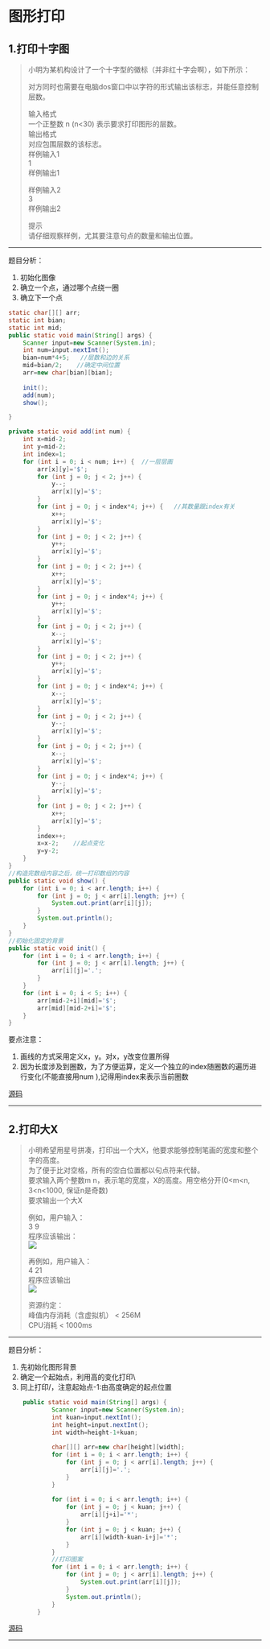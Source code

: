 # 图形打印  

## 1.打印十字图  
>小明为某机构设计了一个十字型的徽标（并非红十字会啊），如下所示：  
>
>对方同时也需要在电脑dos窗口中以字符的形式输出该标志，并能任意控制层数。   
>
>输入格式  
>一个正整数 n (n<30) 表示要求打印图形的层数。  
>输出格式  
>对应包围层数的该标志。  
>样例输入1  
>1  
>样例输出1  
>  
>样例输入2  
>3  
>样例输出2  
>
>提示  
>请仔细观察样例，尤其要注意句点的数量和输出位置。  

---

题目分析：  
1. 初始化图像  
2. 确立一个点，通过哪个点绕一圈  
3. 确立下一个点  

```java
static char[][] arr;
static int bian;
static int mid;
public static void main(String[] args) {
	Scanner input=new Scanner(System.in);
	int num=input.nextInt();
	bian=num*4+5;   //层数和边的关系
	mid=bian/2;    //确定中间位置
	arr=new char[bian][bian];
	
	init();
	add(num);
	show();

}

private static void add(int num) {
	int x=mid-2;
	int y=mid-2;
	int index=1;
	for (int i = 0; i < num; i++) {  //一层层画
		arr[x][y]='$';
		for (int j = 0; j < 2; j++) {
			y--;
			arr[x][y]='$';
		}
		for (int j = 0; j < index*4; j++) {   //其数量跟index有关
			x++;
			arr[x][y]='$';
		}
		for (int j = 0; j < 2; j++) {
			y++;
			arr[x][y]='$';
		}
		for (int j = 0; j < 2; j++) {
			x++;
			arr[x][y]='$';
		}
		for (int j = 0; j < index*4; j++) {
			y++;
			arr[x][y]='$';
		}
		for (int j = 0; j < 2; j++) {
			x--;
			arr[x][y]='$';
		}
		for (int j = 0; j < 2; j++) {
			y++;
			arr[x][y]='$';
		}
		for (int j = 0; j < index*4; j++) {
			x--;
			arr[x][y]='$';
		}
		for (int j = 0; j < 2; j++) {
			y--;
			arr[x][y]='$';
		}
		for (int j = 0; j < 2; j++) {
			x--;
			arr[x][y]='$';
		}
		for (int j = 0; j < index*4; j++) {
			y--;
			arr[x][y]='$';
		}
		for (int j = 0; j < 2; j++) {
			x++;
			arr[x][y]='$';
		}
		index++;
		x=x-2;    //起点变化
		y=y-2;
	}
}
//构造完数组内容之后，统一打印数组的内容
public static void show() {
	for (int i = 0; i < arr.length; i++) {
		for (int j = 0; j < arr[i].length; j++) {
			System.out.print(arr[i][j]);
		}
		System.out.println();
	}
}
//初始化固定的背景
public static void init() {
	for (int i = 0; i < arr.length; i++) {
		for (int j = 0; j < arr[i].length; j++) {
			arr[i][j]='.';
		}
	}
	for (int i = 0; i < 5; i++) {
		arr[mid-2+i][mid]='$';
		arr[mid][mid-2+i]='$';
	}
}
```
要点注意：  
1. 画线的方式采用定义x，y。对x，y改变位置所得   
2. 因为长度涉及到圈数，为了方便运算，定义一个独立的index随圈数的遍历进行变化(不能直接用num ),记得用index来表示当前圈数  

[源码](../SourceCode/Graph10.java)

---

## 2.打印大X    
>小明希望用星号拼凑，打印出一个大X，他要求能够控制笔画的宽度和整个字的高度。  
>为了便于比对空格，所有的空白位置都以句点符来代替。  
>要求输入两个整数m n，表示笔的宽度，X的高度。用空格分开(0<m<n, 3<n<1000, 保证n是奇数)  
>要求输出一个大X  
>  
>例如，用户输入：  
>3 9  
>程序应该输出：  
> ![](../image/p1.png)  
>  
>再例如，用户输入：  
>4 21  
>程序应该输出  
>![](../image/p2.png)  
>  
>资源约定：  
>峰值内存消耗（含虚拟机） < 256M  
>CPU消耗  < 1000ms  

---

题目分析：  
1. 先初始化图形背景  
2. 确定一个起始点，利用高的变化打印\  
3. 同上打印/，注意起始点-1:由高度确定的起点位置  

```java
	public static void main(String[] args) {
			Scanner input=new Scanner(System.in);
			int kuan=input.nextInt();
			int height=input.nextInt();
			int width=height-1+kuan;
			
			char[][] arr=new char[height][width];
			for (int i = 0; i < arr.length; i++) {
				for (int j = 0; j < arr[i].length; j++) {
					arr[i][j]='.';
				}
			}
			
			for (int i = 0; i < arr.length; i++) {
				for (int j = 0; j < kuan; j++) {
					arr[i][j+i]='*';
				}
				for (int j = 0; j < kuan; j++) {
					arr[i][width-kuan-i+j]='*';
				}
			}
			//打印图案
			for (int i = 0; i < arr.length; i++) {
				for (int j = 0; j < arr[i].length; j++) {
					System.out.print(arr[i][j]);
				}
				System.out.println();
			}
		}
```
[源码](../SourceCode/GraphX.java)

---


